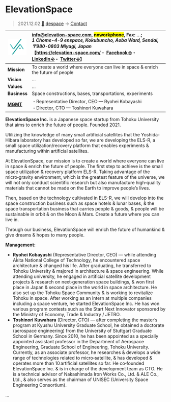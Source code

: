# ElevationSpace
> 2021.12.02 [🚀](../../../index/index.md) [despace](../index.md) → [Contact](../contact.md)

|[![](../f/contact/e/elevationspace_logo2_thumb.webp)](../f/contact/e/elevationspace_logo1.webp)|<info@elevation-space.com>, <mark>noworkphone</mark>, Fax: …;<br> *1 Chome-4-9 enspace, Kokubuncho, Aoba Ward, Sendai, 〒980-0803 Miyagi, Japan*<br> 【<https://elevation-space.com/>・ [Facebook ⎆](https://www.facebook.com/ElevationSpace)・ [LinkedIn ⎆](https://www.linkedin.com/company/elevationspace-inc/)・ [Twitter ⎆](https://twitter.com/ELS_inc_PR)】|
|:-|:-|
|**Mission**|To create a world where everyone can live in space & enrich the future of people|
|**Vision**|…|
|**Values**|…|
|**Business**|Space constructions, bases, transportations, experiments|
|**[MGMT](../mgmt.md)**|・Representative Director, CEO — Ryohei Kobayashi<br> ・Director, CTO — Toshinori Kuwahara|

**ElevationSpace Inc.** is a Japanese space startup from Tohoku University that aims to enrich the future of people. Founded 2021.

Utilizing the knowledge of many small artificial satellites that the Yoshida-Hibara laboratory has developed so far, we are developing the ELS-R, a small space utilization/recovery platform that enables experiments & manufacturing within artificial satellites.

At ElevationSpace, our mission is to create a world where everyone can live in space & enrich the future of people. The first step to achieve is the small space utilization & recovery platform ELS-R. Taking advantage of the micro‑gravity environment, which is the greatest feature of the universe, we will not only conduct scientific research but also manufacture high‑quality materials that cannot be made on the Earth to improve people’s lives.

Then, based on the technology cultivated in ELS-R, we will develop into the space construction business such as space hotels & lunar bases, & the space transportation business that carries people & goods, & people will be sustainable in orbit & on the Moon & Mars. Create a future where you can live in.

Through our business, ElevationSpace will enrich the future of humankind & give dreams & hopes to many people.

**Management:**

   - **Ryohei Kobayashi** (Representative Director, CEO) — while attending Akita National College of Technology, he encountered space architecture & changed his life. After graduating, he transferred to Tohoku University & majored in architecture & space engineering. While attending university, he engaged in artificial satellite development projects & research on next‑generation space buildings, & won first place in Japan & second place in the world in space architecture. He also set up the Tohoku Space Community & is working to revitalize Tohoku in space. After working as an intern at multiple companies including a space venture, he started ElevationSpace Inc. He has won various program contests such as the Start Next Innovator sponsored by the Ministry of Economy, Trade & Industry / JETRO.
   - **Toshinori Kuwahara** (Director, CTO) — after completing the master’s program at Kyushu University Graduate School, he obtained a doctorate (aerospace engineering) from the University of Stuttgart Graduate School in Germany. Since 2010, he has been appointed as a specially appointed assistant professor in the Department of Aerospace Engineering, Graduate School of Engineering, Tohoku University. Currently, as an associate professor, he researches & develops a wide range of technologies related to micro‑satellite, & has developed & operates more than 10 artificial satellites so far. He co‑founded ElevationSpace Inc. & is in charge of the development team as CTO. He is a technical advisor of Nakashimada Iron Works Co., Ltd. & ALE Co., Ltd., & also serves as the chairman of UNISEC (University Space Engineering Consortium).</small>

<p style="page-break-after:always"> </p>

…